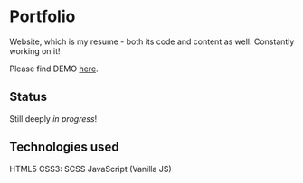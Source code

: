 # Portfolio

Website, which is my resume - both its code and content as well. Constantly working on it!

Please find DEMO [here](https://mokkakowalewska.github.io/portfolio).

## Status

Still deeply _in progress_!

## Technologies used

HTML5
CSS3: SCSS
JavaScript (Vanilla JS)

